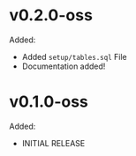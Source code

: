 # v0.2.0-oss

Added:

- Added `setup/tables.sql` File
- Documentation added!

# v0.1.0-oss

Added:

- INITIAL RELEASE